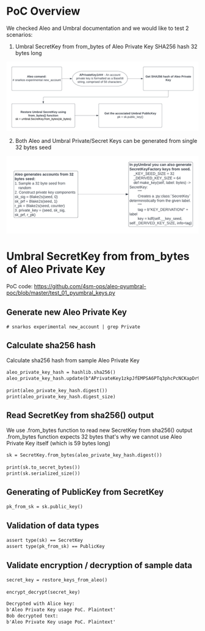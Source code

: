 # PoC Overview

We checked Aleo and Umbral documentation and we would like to test 2 scenarios:

1. Umbral SecretKey from from_bytes of Aleo Private Key SHA256 hash 32 bytes long

![Aleo Umbral Approach #1](https://raw.githubusercontent.com/4sm-ops/aleo-pyumbral-poc/master/assets/aleo-umbral-approach_1.png)

2. Both Aleo and Umbral Private/Secret Keys can be generated from single 32 bytes seed

![Aleo Umbral Approach #2](https://raw.githubusercontent.com/4sm-ops/aleo-pyumbral-poc/master/assets/aleo-umbral-approach_2.png)

# Umbral SecretKey from from_bytes of Aleo Private Key

PoC code: https://github.com/4sm-ops/aleo-pyumbral-poc/blob/master/test_01_pyumbral_keys.py

## Generate new Aleo Private Key

```
# snarkos experimental new_account | grep Private
```

## Calculate sha256 hash

Calculate sha256 hash from sample Aleo Private Key

```
aleo_private_key_hash = hashlib.sha256()
aleo_private_key_hash.update(b"APrivateKey1zkpJfEMPSA6PTq3phcPcNCKapDr9kKFsNoD5kyf8gfGBLSj")

print(aleo_private_key_hash.digest())
print(aleo_private_key_hash.digest_size)
```

## Read SecretKey from sha256() output

We use .from_bytes function to read new SecretKey from sha256() output
.from_bytes function expects 32 bytes that's why we cannot use Aleo Private Key itself (which is 59 bytes long)

```
sk = SecretKey.from_bytes(aleo_private_key_hash.digest())

print(sk.to_secret_bytes())
print(sk.serialized_size())
```

## Generating of PublicKey from SecretKey

```
pk_from_sk = sk.public_key()
```

## Validation of data types

```
assert type(sk) == SecretKey
assert type(pk_from_sk) == PublicKey
```

## Validate encryption / decryption of sample data

```
secret_key = restore_keys_from_aleo()

encrypt_decrypt(secret_key)
```

```
Decrypted with Alice key:
b'Aleo Private Key usage PoC. Plaintext'
Bob decrypted text:
b'Aleo Private Key usage PoC. Plaintext'
```
